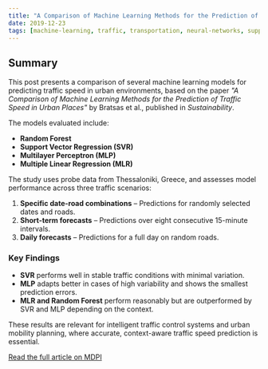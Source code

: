 ```yaml
---
title: "A Comparison of Machine Learning Methods for the Prediction of Traffic Speed in Urban Places"
date: 2019-12-23
tags: [machine-learning, traffic, transportation, neural-networks, support-vector-regression, random-forest]
---
```

## Summary
This post presents a comparison of several machine learning models for predicting traffic speed in urban environments, based on the paper _"A Comparison of Machine Learning Methods for the Prediction of Traffic Speed in Urban Places"_ by Bratsas et al., published in *Sustainability*.

The models evaluated include:
- **Random Forest**
- **Support Vector Regression (SVR)**
- **Multilayer Perceptron (MLP)**
- **Multiple Linear Regression (MLR)**

The study uses probe data from Thessaloniki, Greece, and assesses model performance across three traffic scenarios:
1. **Specific date-road combinations** – Predictions for randomly selected dates and roads.
2. **Short-term forecasts** – Predictions over eight consecutive 15-minute intervals.
3. **Daily forecasts** – Predictions for a full day on random roads.

### Key Findings
- **SVR** performs well in stable traffic conditions with minimal variation.
- **MLP** adapts better in cases of high variability and shows the smallest prediction errors.
- **MLR and Random Forest** perform reasonably but are outperformed by SVR and MLP depending on the context.

These results are relevant for intelligent traffic control systems and urban mobility planning, where accurate, context-aware traffic speed prediction is essential.

[Read the full article on MDPI](https://doi.org/10.3390/su12010142)

